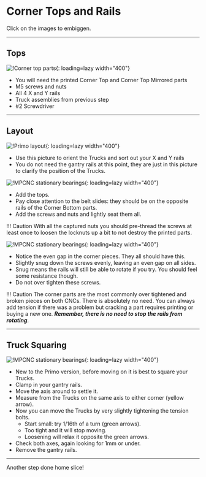 # Corner Tops and Rails

Click on the images to embiggen.

___

## Tops
![!Corner top parts](https://www.v1engineering.com/wp-content/uploads/2020/06/TopParts-scaled.jpg){: loading=lazy width="400"}

* You will need the printed Corner Top and Corner Top Mirrored parts
* M5 screws and nuts
* All 4 X and Y rails
* Truck assemblies from previous step
* \#2 Screwdriver

___

## Layout
![!Primo layout](https://www.v1engineering.com/wp-content/uploads/2020/06/XYDiagram-scaled.jpg){: loading=lazy width="400"}

* Use this picture to orient the Trucks and sort out your X and Y rails
* You do not need the gantry rails at this point, they are just in this picture to clarify the position of the Trucks.

![!MPCNC stationary bearings](https://www.v1engineering.com/wp-content/uploads/2020/06/Rails-scaled.jpg){: loading=lazy width="400"}

* Add the tops.
* Pay close attention to the belt slides: they should be on the opposite rails of the Corner Bottom parts.
* Add the screws and nuts and lightly seat them all. 

!!! Caution
    With all the captured nuts you should pre-thread the screws at least once to loosen the locknuts up a bit to not destroy the printed parts.


![!MPCNC stationary bearings](https://www.v1engineering.com/wp-content/uploads/2020/06/Gap-scaled.jpg){: loading=lazy width="400"}

* Notice the even gap in the corner pieces. They all should have this.
* Slightly snug down the screws evenly, leaving an even gap on all sides. 
* Snug means the rails will still be able to rotate if you try. You should feel some resistance though.
* Do not over tighten these screws.

!!! Caution
    The corner parts are the most commonly over tightened and broken pieces on both CNCs. There is absolutely no need. You can always add tension if there was a problem but cracking a part requires printing or buying a new one. ***Remember, there is no need to stop the rails from rotating***. 

___

## Truck Squaring
![!MPCNC stationary bearings](https://www.v1engineering.com/wp-content/uploads/2020/06/Truck-squaring.png){: loading=lazy width="400"}

* New to the Primo version, before moving on it is best to square your Trucks.
* Clamp in your gantry rails.
* Move the axis around to settle it.
* Measure from the Trucks on the same axis to either corner (yellow arrow).
* Now you can move the Trucks by very slightly tightening the tension bolts. 
    * Start small: try 1/16th of a turn (green arrows).
    * Too tight and it will stop moving.
    * Loosening will relax it opposite the green arrows.
* Check both axes, again looking for 1mm or under.
* Remove the gantry rails.

___
Another step done home slice!
